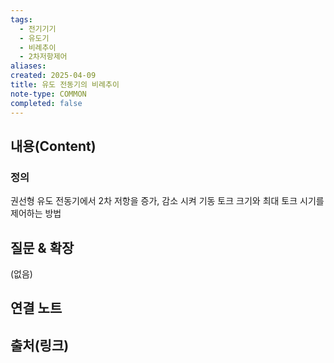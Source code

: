 ```yaml
---
tags:
  - 전기기기
  - 유도기
  - 비례추이
  - 2차저항제어
aliases: 
created: 2025-04-09
title: 유도 전동기의 비례추이
note-type: COMMON
completed: false
---
```


## 내용(Content)

### 정의

권선형 유도 전동기에서 2차 저항을 증가, 감소 시켜 기동 토크 크기와 최대 토크 시기를 제어하는 방법

## 질문 & 확장

(없음)

## 연결 노트

## 출처(링크)

